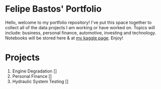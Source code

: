 # Felipe Bastos' Portfolio

Hello, welcome to my portfolio repository! I've put this space together to collect all of the data projects I am working or have worked on. 
Topics will include: business, personal finance, automotive, investing and technology. Notebooks will be stored here & at [my kaggle page](https://www.kaggle.com/felipebastos23). Enjoy!  

# Projects
1. Engine Degradation []
2. Personal Finance []
3. Hydraulic System Testing []
